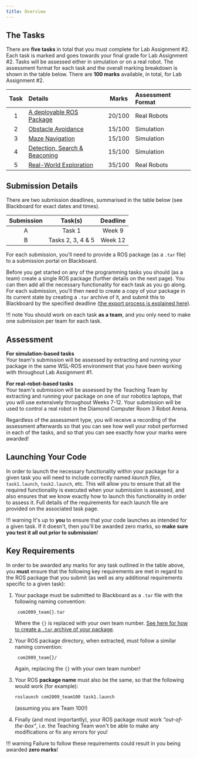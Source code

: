 ```yaml
---  
title: Overview  
---  
```


## The Tasks

There are **five tasks** in total that you must complete for Lab Assignment #2. Each task is marked and goes towards your final grade for Lab Assignment #2. Tasks will be assessed either in simulation or on a real robot. The assessment format for each task and the overall marking breakdown is shown in the table below. There are **100 marks** available, in total, for Lab Assignment #2.

<center>

| Task | Details | Marks | Assessment Format |
| :---: | :---   | :---: | :--- |
| 1 | [A deployable ROS Package](../task1) | 20/100 | Real Robots |
| 2 | [Obstacle Avoidance](../task2) | 15/100 | Simulation |
| 3 | [Maze Navigation](../task3) | 15/100 | Simulation |
| 4 | [Detection, Search & Beaconing](../task4) | 15/100 | Simulation |
| 5 | [Real-World Exploration](../task5) | 35/100 | Real Robots | 

</center>

## Submission Details

There are two submission deadlines, summarised in the table below (see Blackboard for exact dates and times).

<center>

| Submission | Task(s) | Deadline | 
| :---: | :---: | :---: |
| A | Task 1 | Week 9 |
| B | Tasks 2, 3, 4 & 5 | Week 12 | 

</center>

For each submission, you'll need to provide a ROS package (as a `.tar` file) to a submission portal on Blackboard. 

Before you get started on any of the programming tasks you should (as a team) create a single ROS package (further details on the next page). You can then add all the necessary functionality for each task as you go along. For each submission, you'll then need to create a copy of your package in its current state by creating a `.tar` archive of it, and submit this to Blackboard by the specified deadline ([the export process is explained here](../extras/submission)). 

!!! note
    You should work on each task **as a team**, and you only need to make one submission per team for each task.

## Assessment

**For simulation-based tasks**  
Your team's submission will be assessed by extracting and running your package in the same WSL-ROS environment that you have been working with throughout Lab Assignment #1.

**For real-robot-based tasks**  
Your team's submission will be assessed by the Teaching Team by extracting and running your package on one of our robotics laptops, that you will use extensively throughout Weeks 7-12. Your submission will be used to control a real robot in the Diamond Computer Room 3 Robot Arena.

Regardless of the assessment type, you will receive a recording of the assessment afterwards so that you can see how well your robot performed in each of the tasks, and so that you can see exactly how your marks were awarded!

## Launching Your Code

In order to launch the necessary functionality within your package for a given task you will need to include correctly named *launch files*, `task1.launch`, `task2.launch`, etc. This will allow you to ensure that all the required functionality is executed when your submission is assessed, and also ensures that we know exactly how to launch this functionality in order to assess it. Full details of the requirements for each launch file are provided on the associated task page.

!!! warning 
    It's up to **you** to ensure that your code launches as intended for a given task. If it doesn't, then you'll be awarded zero marks, so **make sure you test it all out prior to submission**! 

## Key Requirements

In order to be awarded any marks for any task outlined in the table above, you **must** ensure that the following key requirements are met in regard to the ROS package that you submit (as well as any additional requirements specific to a given task):

1. Your package must be submitted to Blackboard as a `.tar` file with the following naming convention:

        com2009_team{}.tar
  
    Where the `{}` is replaced with your own team number. [See here for how to create a `.tar` archive of your package](../extras/submission).
  
1. Your ROS package directory, when extracted, must follow a similar naming convention:

        com2009_team{}/

    Again, replacing the `{}` with your own team number!

1. Your ROS **package name** must also be the same, so that the following would work (for example):

    ```bash
    roslaunch com2009_team100 task1.launch
    ```

    (assuming you are Team 100!)

1. Finally (and most importantly), your ROS package must work *"out-of-the-box"*, i.e. the Teaching Team won't be able to make any modifications or fix any errors for you! 

!!! warning
    Failure to follow these requirements could result in you being awarded **zero marks**!